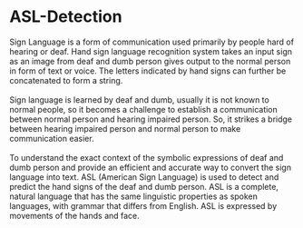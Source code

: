 # ASL-Detection
Sign Language is a form of communication used primarily by people hard of hearing or deaf. Hand sign language recognition system takes an input sign as an image from deaf and dumb person gives output to the normal person in form of text or voice. The letters indicated by hand signs can further be concatenated to form a string.
<br><br>
Sign language is learned by deaf and dumb, usually it is not known to normal people, so it becomes a challenge to establish a communication between normal person and hearing impaired person. So, it strikes a bridge between hearing impaired person and normal person to make communication easier.
<br><br>
To understand the exact context of the symbolic expressions of deaf and dumb person and provide an efficient and accurate way to convert the sign language into text. ASL (American Sign Language) is used to detect and predict the hand signs of the deaf and dumb person. ASL is a complete, natural language that has the same linguistic properties as spoken languages, with grammar that differs from English. ASL is expressed by movements of the hands and face.


